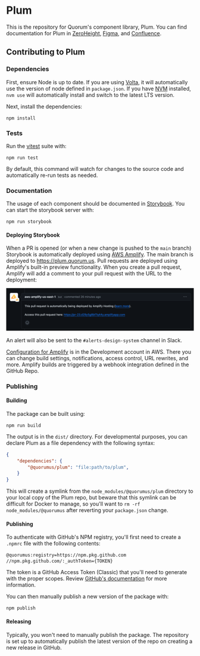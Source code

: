 # Plum

This is the repository for Quorum's component library, Plum. You can find documentation for Plum in [ZeroHeight](https://zeroheight.com/4a128e208/p/224e31-plum-design-system), [Figma](), and [Confluence](https://quorumanalytics.atlassian.net/wiki/spaces/DEVTEAM/pages/1289879592/DSGG).

## Contributing to Plum

### Dependencies
First, ensure Node is up to date. If you are using [Volta](https://volta.sh/), it will automatically use the version of node defined in `package.json`. If you have [NVM](https://github.com/nvm-sh/nvm) installed, `nvm use` will automatically install and switch to the latest LTS version.

Next, install the dependencies:
```shell
npm install
```

### Tests
Run the [vitest](https://vitest.dev/) suite with:

```shell
npm run test
```

By default, this command will watch for changes to the source code and automatically re-run tests as needed.

### Documentation
The usage of each component should be documented in [Storybook](https://storybook.js.org/). You can start the storybook server with:

```shell
npm run storybook
```

#### Deploying Storybook
When a PR is opened (or when a new change is pushed to the `main` branch) Storybook is automatically deployed using [AWS Amplify](https://aws.amazon.com/amplify/). The main branch is deployed to https://plum.quorum.us. Pull requests are deployed using Amplify's built-in preview functionality. When you create a pull request, Amplify will add a comment to your pull request with the URL to the deployment:

![Amplify adds a comment in your pull request](/.github/amplify-comment.png)

An alert will also be sent to the `#alerts-design-system` channel in Slack.

[Configuration for Amplify](https://us-east-1.console.aws.amazon.com/amplify/home?region=us-east-1#/d29y5g8bf7q44y) is in the Development account in AWS. There you can change build settings, notifications, access control, URL rewrites, and more. Amplify builds are triggered by a webhook integration defined in the GitHub Repo.

### Publishing

#### Building
The package can be built using:
```shell
npm run build
```
The output is in the `dist/` directory. For developmental purposes, you can declare Plum as a file dependency with the following syntax:
```json
{
    "dependencies": {
        "@quorumus/plum": "file:path/to/plum",
    }
}
```

This will create a symlink from the `node_modules/@quorumus/plum` directory to your local copy of the Plum repo, but beware that this symlink can be difficult for Docker to manage, so you'll want to `rm -rf node_modules/@quorumus` after reverting your `package.json` change.

#### Publishing
To authenticate with GitHub's NPM registry, you'll first need to create a `.npmrc` file with the following contents:
```
@quorumus:registry=https://npm.pkg.github.com
//npm.pkg.github.com/:_authToken={TOKEN}
```

The token is a GitHub Access Token (Classic) that you'll need to generate with the proper scopes. Review [GitHub's documentation](https://docs.github.com/en/packages/working-with-a-github-packages-registry/working-with-the-npm-registry#authenticating-to-github-packages) for more information.

You can then manually publish a new version of the package with:
```shell
npm publish
```

#### Releasing
Typically, you won't need to manually publish the package. The repository is set up to automatically publish the latest version of the repo on creating a new release in GitHub.
